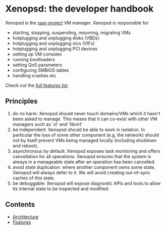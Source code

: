 Xenopsd: the developer handbook
===============================

Xenopsd is the [xapi-project](http://github.com/xapi-project) VM manager.
Xenopsd is responsible for
- starting, stopping, suspending, resuming, migrating VMs
- hotplugging and unplugging disks (VBDs)
- hotplugging and unplugging nics (VIFs)
- hotplugging and unplugging PCI devices
- setting up VM consoles
- running bootloaders
- setting QoS parameters
- configuring SMBIOS tables
- handling crashes
etc

Check out the [full features list](features.md).

Principles
----------

1. do no harm: Xenopsd should never touch domains/VMs which it hasn't been
   asked to manage. This means that it can co-exist with other VM managers
   such as 'xl' and 'libvirt'
2. be independent: Xenopsd should be able to work in isolation. In particular
   the loss of some other component (e.g. the network) should not by itself
   prevent VMs being managed locally (including shutdown and reboot).
3. asynchronous by default: Xenopsd exposes task monitoring and offers
   cancellation for all operations. Xenopsd ensures that the system is always
   in a manageable state after an operation has been cancelled.
4. avoid state duplication: where another component owns some state, Xenopsd
   will always defer to it. We will avoid creating out-of-sync caches of
   this state.
5. be debuggable: Xenopsd will expose diagnostic APIs and tools to allow
   its internal state to be inspected and modified.

Contents
--------

- [Architecture](architecture/README.md)
- [Features](features.md)

